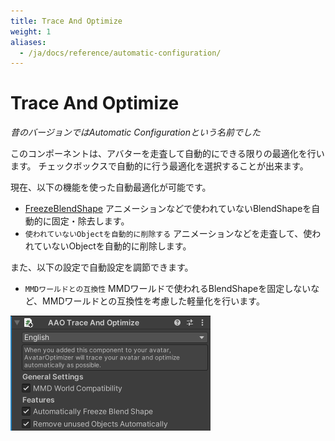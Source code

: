 ```yaml
---
title: Trace And Optimize
weight: 1
aliases:
  - /ja/docs/reference/automatic-configuration/
---
```


# Trace And Optimize

<i>昔のバージョンではAutomatic Configurationという名前でした</i>

このコンポーネントは、アバターを走査して自動的にできる限りの最適化を行います。
チェックボックスで自動的に行う最適化を選択することが出来ます。

現在、以下の機能を使った自動最適化が可能です。
- [FreezeBlendShape](../freeze-blendshape)
  アニメーションなどで使われていないBlendShapeを自動的に固定・除去します。
- `使われていないObjectを自動的に削除する`
  アニメーションなどを走査して、使われていないObjectを自動的に削除します。

また、以下の設定で自動設定を調節できます。
- `MMDワールドとの互換性`
  MMDワールドで使われるBlendShapeを固定しないなど、MMDワールドとの互換性を考慮した軽量化を行います。

![component.png](component.png)
